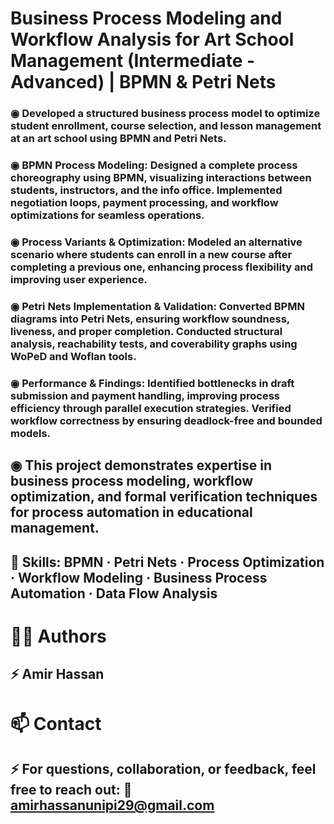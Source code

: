 # Business Process Modeling and Workflow Analysis for Art School Management (Intermediate - Advanced) | BPMN & Petri Nets


### ◉ Developed a structured business process model to optimize student enrollment, course selection, and lesson management at an art school using BPMN and Petri Nets.

### ◉ BPMN Process Modeling: Designed a complete process choreography using BPMN, visualizing interactions between students, instructors, and the info office. Implemented negotiation loops, payment processing, and workflow optimizations for seamless operations.

### ◉ Process Variants & Optimization: Modeled an alternative scenario where students can enroll in a new course after completing a previous one, enhancing process flexibility and improving user experience.

### ◉ Petri Nets Implementation & Validation: Converted BPMN diagrams into Petri Nets, ensuring workflow soundness, liveness, and proper completion. Conducted structural analysis, reachability tests, and coverability graphs using WoPeD and Woflan tools.

### ◉ Performance & Findings: Identified bottlenecks in draft submission and payment handling, improving process efficiency through parallel execution strategies. Verified workflow correctness by ensuring deadlock-free and bounded models.

## ◉ This project demonstrates expertise in business process modeling, workflow optimization, and formal verification techniques for process automation in educational management.

## 📌 Skills: BPMN · Petri Nets · Process Optimization · Workflow Modeling · Business Process Automation · Data Flow Analysis


# 🧑‍💻 Authors
## ⚡ Amir Hassan

# 📫 Contact
## ⚡ For questions, collaboration, or feedback, feel free to reach out: 📩 amirhassanunipi29@gmail.com
